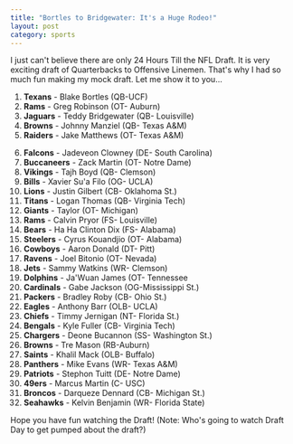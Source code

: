 ```yaml
---
title: "Bortles to Bridgewater: It's a Huge Rodeo!"
layout: post
category: sports
---
```


I just can't believe there are only 24 Hours Till the NFL Draft. It is very exciting draft of Quarterbacks to Offensive Linemen. That's why I had so much fun making my mock draft. Let me show it to you...

1.  **Texans** - Blake Bortles (QB-UCF)
2.  **Rams** - Greg Robinson (OT- Auburn)
3.  **Jaguars** - Teddy Bridgewater (QB- Louisville)
4.  **Browns** - Johnny Manziel (QB- Texas A&M)
5.  **Raiders** - Jake Matthews (OT- Texas A&M)
<!--more-->
6.  **Falcons** - Jadeveon Clowney (DE- South Carolina)
7.  **Buccaneers** - Zack Martin (OT- Notre Dame)
8.  **Vikings** - Tajh Boyd (QB- Clemson)
9.  **Bills** - Xavier Su'a Filo (OG- UCLA)
10. **Lions** - Justin Gilbert (CB- Oklahoma St.)
11. **Titans** - Logan Thomas (QB- Virginia Tech)
12. **Giants** - Taylor (OT- Michigan)
13. **Rams** - Calvin Pryor (FS- Louisville)
14. **Bears** - Ha Ha Clinton Dix (FS- Alabama)
15. **Steelers** - Cyrus Kouandjio (OT- Alabama)
16. **Cowboys** - Aaron Donald (DT- Pitt)
17. **Ravens** - Joel Bitonio (OT- Nevada)
18. **Jets** - Sammy Watkins (WR- Clemson)
19. **Dolphins** - Ja'Wuan James (OT- Tennessee
20. **Cardinals** - Gabe Jackson (OG-Mississippi St.)
21. **Packers** - Bradley Roby (CB- Ohio St.)
22. **Eagles** - Anthony Barr (OLB- UCLA)
23. **Chiefs** - Timmy Jernigan (NT- Florida St.)
24. **Bengals** - Kyle Fuller (CB- Virginia Tech)
25. **Chargers** - Deone Bucannon (SS- Washington St.)
26. **Browns** - Tre Mason (RB-Auburn)
27. **Saints** - Khalil Mack (OLB- Buffalo)
28. **Panthers** - Mike Evans (WR- Texas A&M)
29. **Patriots** - Stephon Tuitt (DE- Notre Dame)
30. **49ers** - Marcus Martin (C- USC)
31. **Broncos** - Darqueze Dennard (CB- Michigan St.)
32. **Seahawks** - Kelvin Benjamin (WR- Florida State)

Hope you have fun watching the Draft! (Note: Who's going to watch Draft Day to get pumped about the draft?)
